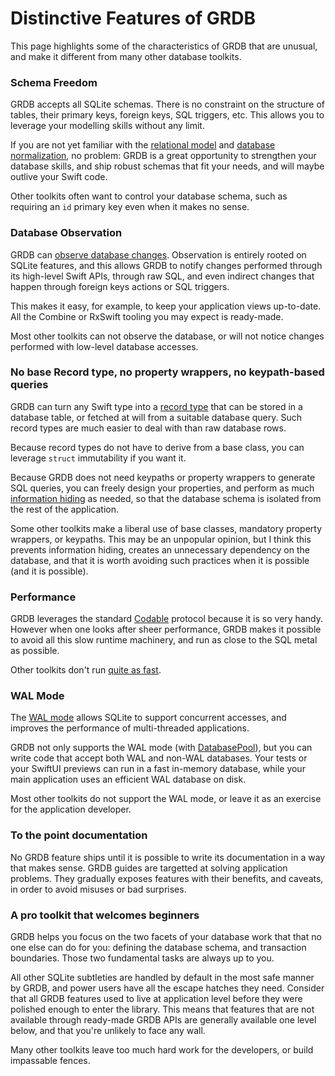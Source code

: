 Distinctive Features of GRDB
============================

This page highlights some of the characteristics of GRDB that are unusual, and make it different from many other database toolkits.

### Schema Freedom

GRDB accepts all SQLite schemas. There is no constraint on the structure of tables, their primary keys, foreign keys, SQL triggers, etc. This allows you to leverage your modelling skills without any limit.

If you are not yet familiar with the [relational model](https://en.wikipedia.org/wiki/Relational_model) and [database normalization](https://en.wikipedia.org/wiki/Database_normalization), no problem: GRDB is a great opportunity to strengthen your database skills, and ship robust schemas that fit your needs, and will maybe outlive your Swift code.

Other toolkits often want to control your database schema, such as requiring an `id` primary key even when it makes no sense.

### Database Observation

GRDB can [observe database changes](../README.md#database-changes-observation). Observation is entirely rooted on SQLite features, and this allows GRDB to notify changes performed through its high-level Swift APIs, through raw SQL, and even indirect changes that happen through foreign keys actions or SQL triggers.

This makes it easy, for example, to keep your application views up-to-date. All the Combine or RxSwift tooling you may expect is ready-made.

Most other toolkits can not observe the database, or will not notice changes performed with low-level database accesses.

### No base Record type, no property wrappers, no keypath-based queries

GRDB can turn any Swift type into a [record type](../README.md#records) that can be stored in a database table, or fetched at will from a suitable database query. Such record types are much easier to deal with than raw database rows.

Because record types do not have to derive from a base class, you can leverage `struct` immutability if you want it.

Because GRDB does not need keypaths or property wrappers to generate SQL queries, you can freely design your properties, and perform as much [information hiding](https://en.wikipedia.org/wiki/Information_hiding) as needed, so that the database schema is isolated from the rest of the application.

Some other toolkits make a liberal use of base classes, mandatory property wrappers, or keypaths. This may be an unpopular opinion, but I think this prevents information hiding, creates an unnecessary dependency on the database, and that it is worth avoiding such practices when it is possible (and it is possible).

### Performance

GRDB leverages the standard [Codable](https://developer.apple.com/documentation/foundation/archives_and_serialization/encoding_and_decoding_custom_types) protocol because it is so very handy. However when one looks after sheer performance, GRDB makes it possible to avoid all this slow runtime machinery, and run as close to the SQL metal as possible.

Other toolkits don't run [quite as fast](https://github.com/groue/GRDB.swift/wiki/Performance).

### WAL Mode

The [WAL mode](https://sqlite.org/wal.html) allows SQLite to support concurrent accesses, and improves the performance of multi-threaded applications.

GRDB not only supports the WAL mode (with [DatabasePool](../README.md#database-pools)), but you can write code that accept both WAL and non-WAL databases. Your tests or your SwiftUI previews can run in a fast in-memory database, while your main application uses an efficient WAL database on disk.

Most other toolkits do not support the WAL mode, or leave it as an exercise for the application developer.

### To the point documentation

No GRDB feature ships until it is possible to write its documentation in a way that makes sense. GRDB guides are targetted at solving application problems. They gradually exposes features with their benefits, and caveats, in order to avoid misuses or bad surprises.

### A pro toolkit that welcomes beginners

GRDB helps you focus on the two facets of your database work that that no one else can do for you: defining the database schema, and transaction boundaries. Those two fundamental tasks are always up to you.

All other SQLite subtleties are handled by default in the most safe manner by GRDB, and power users have all the escape hatches they need. Consider that all GRDB features used to live at application level before they were polished enough to enter the library. This means that features that are not available through ready-made GRDB APIs are generally available one level below, and that you're unlikely to face any wall.

Many other toolkits leave too much hard work for the developers, or build impassable fences.
